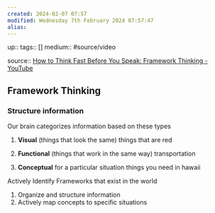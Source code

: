 ```yaml
---
created: 2024-02-07 07:57
modified: Wednesday 7th February 2024 07:57:47
alias:
---
```

up::
tags:: []
medium:: #source/video

source:: [How to Think Fast Before You Speak: Framework Thinking - YouTube](https://www.youtube.com/watch?v=lcyHC9HLTzc)
## Framework Thinking

### Structure information
Our brain categorizes information based on these types

1. **Visual** (things that look the same)
    things that are red

2. **Functional** (things that work in the same way)
    transportation

3. **Conceptual** for a particular situation
    things you need in hawaii


Actively Identify Frameworks that exist in the world
1. Organize and structure information
2. Actively map concepts to specific situations
